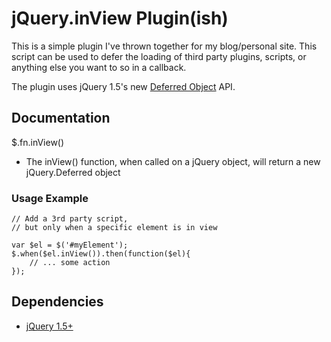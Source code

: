 # jQuery.inView Plugin(ish)

This is a simple plugin I've thrown together for my blog/personal site. This script can be used to defer the loading of third party plugins, scripts, or anything else you want to so in a callback.

The plugin uses jQuery 1.5's new [Deferred Object](http://api.jquery.com/category/deferred-object/) API.

## Documentation

$.fn.inView()

- The inView() function, when called on a jQuery object, will return a new jQuery.Deferred object

### Usage Example

	// Add a 3rd party script, 
	// but only when a specific element is in view

	var $el = $('#myElement');
	$.when($el.inView()).then(function($el){
		// ... some action
	});

## Dependencies

- [jQuery 1.5+](http://www.jquery.com/)
